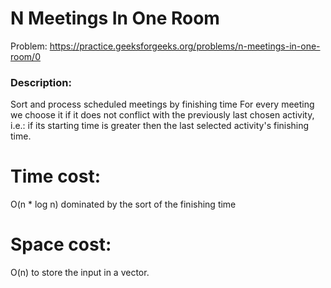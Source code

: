 # N Meetings In One Room
Problem: https://practice.geeksforgeeks.org/problems/n-meetings-in-one-room/0

### Description:
Sort and process scheduled meetings by finishing time
For every meeting we choose it if it does not conflict with the previously last chosen activity, i.e.: if its starting time is greater then the last selected activity's finishing time. 


# Time cost:
O(n * log n) dominated by the sort of the finishing time
# Space cost:
O(n) to store the input in a vector.
